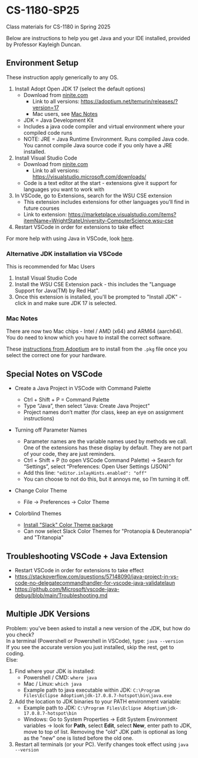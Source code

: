 # CS-1180-SP25
Class materials for CS-1180 in Spring 2025

Below are instructions to help you get Java and your IDE installed, provided by Professor Kayleigh Duncan.

## Environment Setup

These instruction apply generically to any OS.  

1. Install Adopt Open JDK 17 (select the default options)
   - Download from [ninite.com](https://ninite.com/)
     - Link to all versions: https://adoptium.net/temurin/releases/?version=17
     - Mac users, see [Mac Notes](#mac-notes)
   - JDK = Java Development Kit
   - Includes a java code compiler and virtual environment where your compiled code runs
   - NOTE: JRE = Java Runtime Environment. Runs compiled Java code.  You cannot compile Java source code if you only have a JRE installed.
2. Install Visual Studio Code
   - Download from [ninite.com](https://ninite.com/)
     - Link to all versions: https://visualstudio.microsoft.com/downloads/
   - Code is a text editor at the start - extensions give it support for languages you want to work with
3. In VSCode, go to Extensions, search for the WSU CSE extension
   - This extension includes extensions for other languages you’ll find in future courses
   - Link to extension: https://marketplace.visualstudio.com/items?itemName=WrightStateUniversity-ComputerScience.wsu-cse
4. Restart VSCode in order for extensions to take effect

For more help with using Java in VSCode, look [here](https://code.visualstudio.com/docs/java/java-tutorial).

### Alternative JDK installation via VSCode

This is recommended for Mac Users

1. Install Visual Studio Code
2. Install the WSU CSE Extension pack - this includes the "Language Support for Java(TM) by Red Hat".  
3. Once this extension is installed, you'll be prompted to "Install JDK" - click in and make sure JDK 17 is selected.

### Mac Notes

There are now two Mac chips - Intel / AMD (x64) and ARM64 (aarch64).  You do need to know which you have to install the correct software.

These [instructions from Adoptium](https://adoptium.net/installation/macOS/) are to install from the `.pkg` file once you select the correct one for your hardware.

## Special Notes on VSCode

- Create a Java Project in VSCode with Command Palette

  - Ctrl + Shift + P = Command Palette
  - Type “Java”, then select “Java: Create Java Project”
  - Project names don’t matter (for class, keep an eye on assignment instructions)

- Turning off Parameter Names

  - Parameter names are the variable names used by methods we call. One of the extensions has these display by default. They are not part of your code, they are just reminders.
  - Ctrl + Shift + P (to open VSCode Command Palette) -> Search for “Settings”, select “Preferences: Open User Settings (JSON)”
  - Add this line: `"editor.inlayHints.enabled": "off"`
  - You can choose to not do this, but it annoys me, so I’m turning it off.

- Change Color Theme

  - File -> Preferences -> Color Theme

- Colorblind Themes

  - [Install "Slack" Color Theme package](https://marketplace.visualstudio.com/items?itemName=felipe-mendes.slack-theme)
  - Can now select Slack Color Themes for "Protanopia & Deuteranopia" and "Tritanopia"

## Troubleshooting VSCode + Java Extension

- Restart VSCode in order for extensions to take effect
- https://stackoverflow.com/questions/57148090/java-project-in-vs-code-no-delegatecommandhandler-for-vscode-java-validatelaun
- https://github.com/Microsoft/vscode-java-debug/blob/main/Troubleshooting.md

## Multiple JDK Versions

Problem: you've been asked to install a new version of the JDK, but how do you check?  
In a terminal (Powershell or Powershell in VSCode), type: `java --version`  
If you see the accurate version you just installed, skip the rest, get to coding.  
Else:
1. Find where your JDK is installed:
    - Powershell / CMD: `where java`
    - Mac / Linux: `which java`
    - Example path to java executable within JDK: `C:\Program Files\Eclipse Adoptium\jdk-17.0.8.7-hotspot\bin\java.exe`
2. Add the location to JDK binaries to your PATH environment variable:
    - Example path to JDK: `C:\Program Files\Eclipse Adoptium\jdk-17.0.8.7-hotspot\bin`
    - Windows: Go to System Properties -> Edit System Environment variables -> look for **Path**, select **Edit**, select **New**, enter path to JDK, move to top of list.  Removing the "old" JDK path is optional as long as the "new" one is listed before the old one.
3. Restart all terminals (or your PC).  Verify changes took effect using `java --version`
